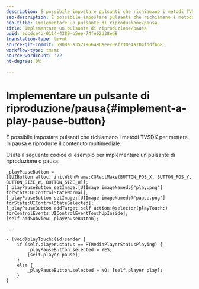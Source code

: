 ```yaml
---
description: È possibile impostare pulsanti che richiamano i metodi TVSDK per mettere in pausa e riprodurre il contenuto multimediale.
seo-description: È possibile impostare pulsanti che richiamano i metodi TVSDK per mettere in pausa e riprodurre il contenuto multimediale.
seo-title: Implementare un pulsante di riproduzione/pausa
title: Implementare un pulsante di riproduzione/pausa
uuid: eccdce4b-0114-4389-b5ee-74fe62d38ed8
translation-type: tm+mt
source-git-commit: 5908e5a3521966496aeec0ef730e4a704fddfb68
workflow-type: tm+mt
source-wordcount: '72'
ht-degree: 0%

---
```



# Implementare un pulsante di riproduzione/pausa{#implement-a-play-pause-button}

È possibile impostare pulsanti che richiamano i metodi TVSDK per mettere in pausa e riprodurre il contenuto multimediale.

Usate il seguente codice di esempio per implementare un pulsante di riproduzione o pausa:

<!--<a id="example_BC2632D673FE451190A30A23145090D0"></a>-->

```
_playPauseButton =  
[[UIButton alloc] initWithFrame:CGRectMake(BUTTON_POS_X, BUTTON_POS_Y, BUTTON_SIZE_W, BUTTON_SIZE_H)]; 
[_playPauseButton setImage:[UIImage imageNamed:@"play.png"] forState:UIControlStateNormal];  
[_playPauseButton setImage:[UIImage imageNamed:@"pause.png"] forState:UIControlStateSelected]; 
[_playPauseButton addTarget:self action:@selector(playTouch:) forControlEvents:UIControlEventTouchUpInside]; 
[self addSubview:_playPauseButton]; 
 
... 
 
- (void)playTouch:(id)sender { 
    if (self.player.status == PTMediaPlayerStatusPlaying) { 
        _playPauseButton.selected = YES;  
        [self.player pause]; 
    } 
    else { 
        _playPauseButton.selected = NO; [self.player play]; 
    } 
} 
```


